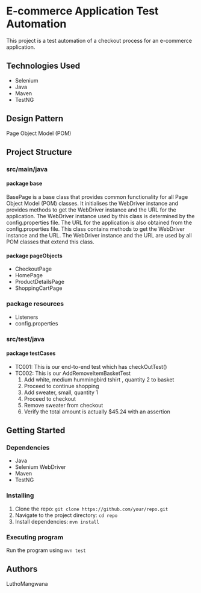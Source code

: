 # E-commerce Application Test Automation

This project is a test automation of a checkout process for an e-commerce application.

## Technologies Used

- Selenium
- Java
- Maven
- TestNG

## Design Pattern

Page Object Model (POM)

## Project Structure

### src/main/java

#### package base

BasePage is a base class that provides common functionality for all Page Object Model (POM) classes. It initialises the WebDriver instance and provides methods to get the WebDriver instance and the URL for the application. The WebDriver instance used by this class is determined by the config.properties file. The URL for the application is also obtained from the config.properties file. This class contains methods to get the WebDriver instance and the URL. The WebDriver instance and the URL are used by all POM classes that extend this class.

#### package pageObjects

- CheckoutPage
- HomePage
- ProductDetailsPage
- ShoppingCartPage

### package resources

- Listeners
- config.properties

### src/test/java

#### package testCases

- TC001: This is our end-to-end test which has checkOutTest()
- TC002: This is our AddRemoveItemBasketTest
  1. Add white, medium hummingbird tshirt , quantity 2 to basket
  2. Proceed to continue shopping
  3. Add sweater, small, quantity 1
  4. Proceed to checkout
  5. Remove sweater from checkout
  6. Verify the total amount is actually $45.24 with an assertion

## Getting Started

### Dependencies

- Java
- Selenium WebDriver
- Maven
- TestNG

### Installing

1. Clone the repo: `git clone https://github.com/your/repo.git`
2. Navigate to the project directory: `cd repo`
3. Install dependencies: `mvn install`

### Executing program

Run the program using `mvn test`

## Authors

LuthoMangwana

